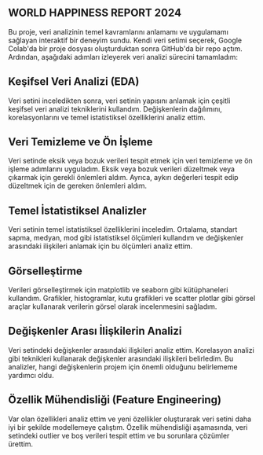 
## WORLD HAPPINESS REPORT 2024

Bu proje, veri analizinin temel kavramlarını anlamamı ve uygulamamı sağlayan interaktif bir deneyim sundu. Kendi veri setimi seçerek, Google Colab'da bir proje dosyası oluşturduktan sonra GitHub'da bir repo açtım. Ardından, aşağıdaki adımları izleyerek veri analizi sürecini tamamladım:

## Keşifsel Veri Analizi (EDA)

Veri setini inceledikten sonra, veri setinin yapısını anlamak için çeşitli keşifsel veri analizi tekniklerini kullandım. Değişkenlerin dağılımını, korelasyonlarını ve temel istatistiksel özelliklerini analiz ettim.

## Veri Temizleme ve Ön İşleme

Veri setinde eksik veya bozuk verileri tespit etmek için veri temizleme ve ön işleme adımlarını uyguladım. Eksik veya bozuk verileri düzeltmek veya çıkarmak için gerekli önlemleri aldım. Ayrıca, aykırı değerleri tespit edip düzeltmek için de gereken önlemleri aldım.

## Temel İstatistiksel Analizler

Veri setinin temel istatistiksel özelliklerini inceledim. Ortalama, standart sapma, medyan, mod gibi istatistiksel ölçümleri kullandım ve değişkenler arasındaki ilişkileri anlamak için bu ölçümleri analiz ettim.

## Görselleştirme

Verileri görselleştirmek için matplotlib ve seaborn gibi kütüphaneleri kullandım. Grafikler, histogramlar, kutu grafikleri ve scatter plotlar gibi görsel araçlar kullanarak verilerin görsel olarak incelenmesini sağladım.

## Değişkenler Arası İlişkilerin Analizi

Veri setindeki değişkenler arasındaki ilişkileri analiz ettim. Korelasyon analizi gibi teknikleri kullanarak değişkenler arasındaki ilişkileri belirledim. Bu analizler, hangi değişkenlerin projem için önemli olduğunu belirlememe yardımcı oldu.

## Özellik Mühendisliği (Feature Engineering)

Var olan özellikleri analiz ettim ve yeni özellikler oluşturarak veri setini daha iyi bir şekilde modellemeye çalıştım. Özellik mühendisliği aşamasında, veri setindeki outlier ve boş verileri tespit ettim ve bu sorunlara çözümler ürettim.


